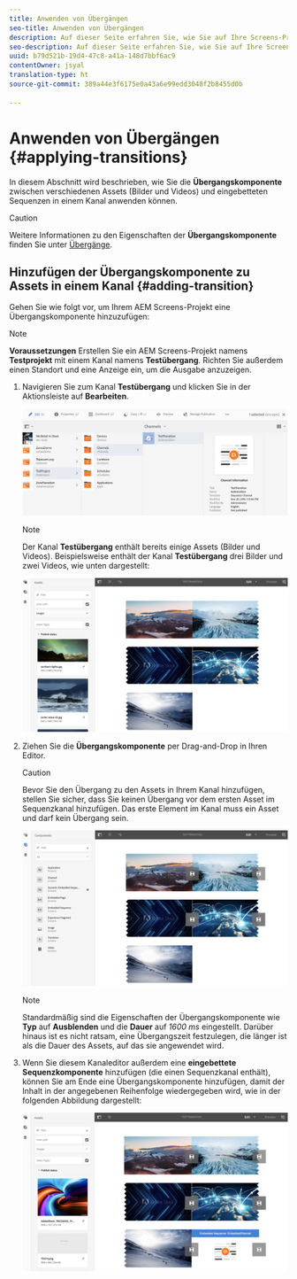 ```yaml
---
title: Anwenden von Übergängen
seo-title: Anwenden von Übergängen
description: Auf dieser Seite erfahren Sie, wie Sie auf Ihre Screens-Projekte Übergänge anwenden können.
seo-description: Auf dieser Seite erfahren Sie, wie Sie auf Ihre Screens-Projekte Übergänge anwenden können.
uuid: b79d521b-19d4-47c8-a41a-148d7bbf6ac9
contentOwner: jsyal
translation-type: ht
source-git-commit: 389a44e3f6175e0a43a6e99edd3048f2b8455d0b

---
```



# Anwenden von Übergängen {#applying-transitions}

In diesem Abschnitt wird beschrieben, wie Sie die **Übergangskomponente** zwischen verschiedenen Assets (Bilder und Videos) und eingebetteten Sequenzen in einem Kanal anwenden können.


>[!CAUTION]
>
>Weitere Informationen zu den Eigenschaften der **Übergangskomponente** finden Sie unter [Übergänge](adding-components-to-a-channel.md#transition).

## Hinzufügen der Übergangskomponente zu Assets in einem Kanal {#adding-transition}

Gehen Sie wie folgt vor, um Ihrem AEM Screens-Projekt eine Übergangskomponente hinzuzufügen:

>[!NOTE]
>
>**Voraussetzungen**
> Erstellen Sie ein AEM Screens-Projekt namens **Testprojekt** mit einem Kanal namens **Testübergang**. Richten Sie außerdem einen Standort und eine Anzeige ein, um die Ausgabe anzuzeigen.

1. Navigieren Sie zum Kanal **Testübergang** und klicken Sie in der Aktionsleiste auf **Bearbeiten**.

   ![image1](assets/transitions1.png)

   >[!NOTE]
   >
   >Der Kanal **Testübergang** enthält bereits einige Assets (Bilder und Videos). Beispielsweise enthält der Kanal **Testübergang** drei Bilder und zwei Videos, wie unten dargestellt:

   ![image2](assets/transitions2.png)


1. Ziehen Sie die **Übergangskomponente** per Drag-and-Drop in Ihren Editor.
   >[!CAUTION]
   >
   >Bevor Sie den Übergang zu den Assets in Ihrem Kanal hinzufügen, stellen Sie sicher, dass Sie keinen Übergang vor dem ersten Asset im Sequenzkanal hinzufügen. Das erste Element im Kanal muss ein Asset und darf kein Übergang sein.

   ![image3](assets/transitions3.png)

   > [!NOTE]
   >
   >Standardmäßig sind die Eigenschaften der Übergangskomponente wie **Typ** auf **Ausblenden** und die **Dauer** auf *1600 ms* eingestellt.  Darüber hinaus ist es nicht ratsam, eine Übergangszeit festzulegen, die länger ist als die Dauer des Assets, auf das sie angewendet wird.

1. Wenn Sie diesem Kanaleditor außerdem eine **eingebettete Sequenzkomponente** hinzufügen (die einen Sequenzkanal enthält), können Sie am Ende eine Übergangskomponente hinzufügen, damit der Inhalt in der angegebenen Reihenfolge wiedergegeben wird, wie in der folgenden Abbildung dargestellt:

   ![image3](assets/transitions5.png)

